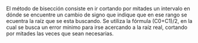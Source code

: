 El método de bisección consiste en ir cortando por mitades un intervalo en dónde se encuentre un cambio de signo que indique que en ese rango se ecuentra la raíz que se esta buscando. Se utiliza la fórmula (C0+C1)/2, en la cual se busca un error mínimo para irse acercando a la raíz real, cortando por mitades las veces que sean necesarias.

